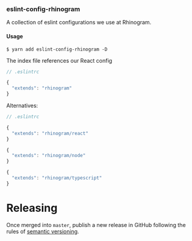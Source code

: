 ### eslint-config-rhinogram

A collection of eslint configurations we use at Rhinogram.

#### Usage
```
$ yarn add eslint-config-rhinogram -D
```

The index file references our React config
```javascript
// .eslintrc

{
  "extends": "rhinogram"
}
```

Alternatives:
```javascript
// .eslintrc

{
  "extends": "rhinogram/react"
}

{
  "extends": "rhinogram/node"
}

{
  "extends": "rhinogram/typescript"
}
```

# Releasing

Once merged into `master`, publish a new release in GitHub following the rules of [semantic versioning](https://semver.org).